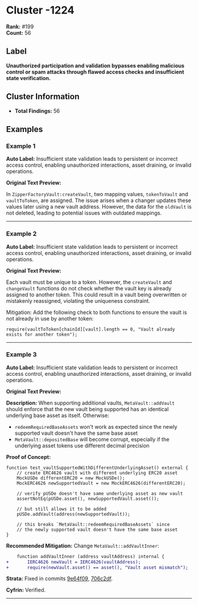 # Cluster -1224

**Rank:** #199  
**Count:** 56  

## Label
**Unauthorized participation and validation bypasses enabling malicious control or spam attacks through flawed access checks and insufficient state verification.**

## Cluster Information
- **Total Findings:** 56

## Examples

### Example 1

**Auto Label:** Insufficient state validation leads to persistent or incorrect access control, enabling unauthorized interactions, asset draining, or invalid operations.  

**Original Text Preview:**

In `ZipperFactoryVault:createVault`, two mapping values, `tokenToVault` and `vaultToToken`, are assigned. The issue arises when a changer updates these values later using a new vault address. However, the data for the `oldVault` is not deleted, leading to potential issues with outdated mappings.

---
### Example 2

**Auto Label:** Insufficient state validation leads to persistent or incorrect access control, enabling unauthorized interactions, asset draining, or invalid operations.  

**Original Text Preview:**

Each vault must be unique to a token. However, the `createVault` and `changeVault` functions do not check whether the vault key is already assigned to another token. This could result in a vault being overwritten or mistakenly reassigned, violating the uniqueness constraint.

Mitigation:
Add the following check to both functions to ensure the vault is not already in use by another token:

```solidity
require(vaultToToken[chainId][vault].length == 0, "Vault already exists for another token");
```

---
### Example 3

**Auto Label:** Insufficient state validation leads to persistent or incorrect access control, enabling unauthorized interactions, asset draining, or invalid operations.  

**Original Text Preview:**

**Description:** When supporting additional vaults, `MetaVault::addVault` should enforce that the new vault being supported has an identical underlying base asset as itself. Otherwise:
* `redeemRequiredBaseAssets` won't work as expected since the newly supported vault doesn't have the same base asset
* `MetaVault::depositedBase` will become corrupt, especially if the underlying asset tokens use different decimal precision

**Proof of Concept:**
```solidity
function test_vaultSupportedWithDifferentUnderlyingAsset() external {
    // create ERC4626 vault with different underlying ERC20 asset
    MockUSDe differentERC20 = new MockUSDe();
    MockERC4626 newSupportedVault = new MockERC4626(differentERC20);

    // verify pUSDe doesn't have same underlying asset as new vault
    assertNotEq(pUSDe.asset(), newSupportedVault.asset());

    // but still allows it to be added
    pUSDe.addVault(address(newSupportedVault));

    // this breaks `MetaVault::redeemRequiredBaseAssets` since
    // the newly supported vault doesn't have the same base asset
}
```

**Recommended Mitigation:** Change `MetaVault::addVaultInner`:
```diff
    function addVaultInner (address vaultAddress) internal {
+       IERC4626 newVault = IERC4626(vaultAddress);
+       require(newVault.asset() == asset(), "Vault asset mismatch");
```

**Strata:** Fixed in commits [9e64f09](https://github.com/Strata-Money/contracts/commit/9e64f09af6eb927c9c736796aeb92333dbb72c18), [706c2df](https://github.com/Strata-Money/contracts/commit/706c2df3f2caf6651b1d8e858beb5097dbd7d066).

**Cyfrin:** Verified.

---
